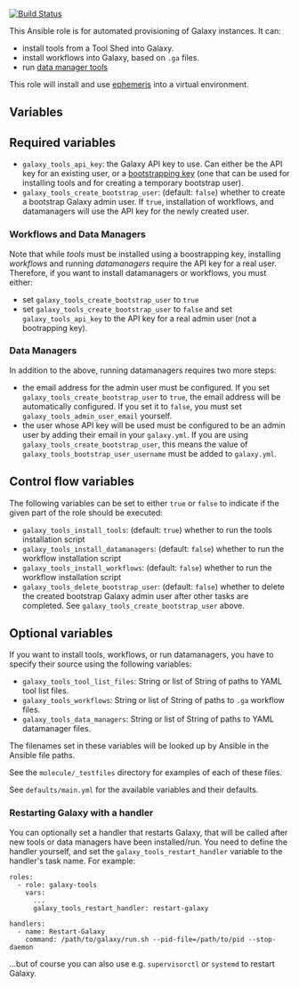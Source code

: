 [![Build Status](https://travis-ci.org/galaxyproject/ansible-galaxy-tools.svg?branch=master)](https://travis-ci.org/galaxyproject/ansible-galaxy-tools)

This Ansible role is for automated provisioning of Galaxy instances. It can:

* install tools from a Tool Shed into Galaxy.
* install workflows into Galaxy, based on `.ga` files.
* run [data manager tools](https://galaxyproject.org/admin/tools/data-managers/)

This role will install and use [ephemeris](https://github.com/galaxyproject/ephemeris) into a virtual environment.

Variables
---------

## Required variables ##

- `galaxy_tools_api_key`: the Galaxy API key to use. Can either be the API key for an existing user, or a [bootstrapping key](https://docs.galaxyproject.org/en/release_23.2/admin/config.html#bootstrap-admin-api-key) (one that can be used for installing tools and for creating a temporary bootstrap user).
- `galaxy_tools_create_bootstrap_user`: (default: `false`) whether to
  create a bootstrap Galaxy admin user. If `true`, installation of workflows, and datamanagers will use the API key for the newly created user.

### Workflows and Data Managers

Note that while *tools* must be installed using a boostrapping key, installing *workflows* and running *datamanagers* require the API key for a real user. Therefore, if you want to install datamanagers or workflows, you must either:

- set `galaxy_tools_create_bootstrap_user` to `true`
- set `galaxy_tools_create_bootstrap_user` to `false` and set `galaxy_tools_api_key` to the API key for a real admin user (not a bootrapping key).

### Data Managers

In addition to the above, running datamanagers requires two more steps:

- the email address for the admin user must be configured. If you set `galaxy_tools_create_bootstrap_user` to `true`, the email address will be automatically configured. If you set it to `false`, you must set `galaxy_tools_admin_user_email` yourself.
- the user whose API key will be used must be configured to be an admin user by adding their email in your `galaxy.yml`. If you are using `galaxy_tools_create_bootstrap_user`, this means the value of `galaxy_tools_bootstrap_user_username` must be added to `galaxy.yml`.

## Control flow variables ##
The following variables can be set to either `true` or `false` to indicate if the
given part of the role should be executed:

 - `galaxy_tools_install_tools`: (default: `true`) whether to run the
   tools installation script
 - `galaxy_tools_install_datamanagers`: (default: `false`) whether to run the
   workflow installation script
 - `galaxy_tools_install_workflows`: (default: `false`) whether to run the
   workflow installation script
 - `galaxy_tools_delete_bootstrap_user`: (default: `false`) whether to
   delete the created bootstrap Galaxy admin user after other tasks are completed. See `galaxy_tools_create_bootstrap_user` above.

## Optional variables

If you want to install tools, workflows, or run datamanagers, you have to specify their source using the following variables:

- `galaxy_tools_tool_list_files`: String or list of String of paths to YAML tool list files.
- `galaxy_tools_workflows`: String or list of String of paths to `.ga` workflow files.
- `galaxy_tools_data_managers`: String or list of String of paths to YAML datamanager files.

The filenames set in these variables will be looked up by Ansible in the Ansible file paths.

See the `molecule/_testfiles` directory for examples of each of these files.

See `defaults/main.yml` for the available variables and their defaults.

### Restarting Galaxy with a handler

You can optionally set a handler that restarts Galaxy, that will be called after new tools or data managers have been installed/run. You need to define the handler yourself, and set the `galaxy_tools_restart_handler` variable to the handler's task name. For example:

```
roles:
  - role: galaxy-tools
    vars:
      ...
      galaxy_tools_restart_handler: restart-galaxy

handlers:
  - name: Restart-Galaxy
    command: /path/to/galaxy/run.sh --pid-file=/path/to/pid --stop-daemon
```

...but of course you can also use e.g. `supervisorctl` or `systemd` to restart Galaxy.